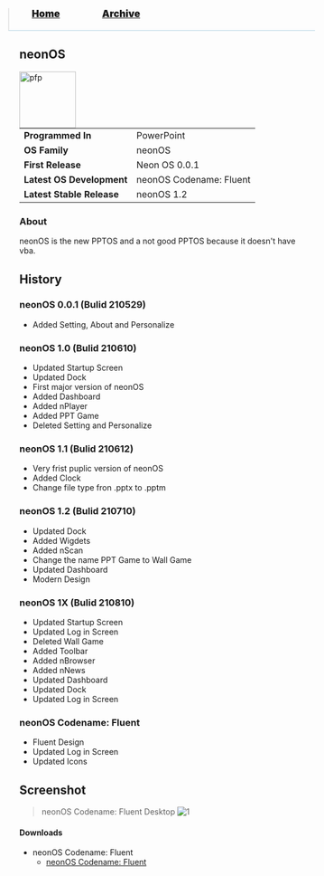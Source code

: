 <blockquote style="background: #0000;border-bottom: 1px solid #B2D2E1;height: 30px;margin: 0 -20px 20px;padding: 0px 20px 9px 40px;">
  <p style=""><a href="https://hexa-one.github.io/pptos-wiki/" style="font-size: 17px;font-weight: 900;font-style: normal;text-shadow: rgba(255,255,255,0.9) 0 1px 0;">Home</a>&nbsp;&nbsp;&nbsp;&nbsp;&nbsp;&nbsp;&nbsp;&nbsp;&nbsp;&nbsp;&nbsp;&nbsp;&nbsp;&nbsp;&nbsp;&nbsp;&nbsp;&nbsp;
    <a href="https://hexa-one.github.io/pptos-wiki/archive/" style="font-size: 17px;font-weight: 900;font-style: normal;text-shadow: rgba(255,255,255,0.9) 0 1px 0;">Archive</a>
  </p>
</blockquote>

## neonOS

<a>
  <img align="left" height="100" alt="pfp" src="https://upload.wikimedia.org/wikipedia/commons/1/19/NeonOS_logo.png" />
</a>

|                           |                               |
| ------------------------- | ----------------------------- |
| **Programmed In**         | PowerPoint                    |
| **OS Family**             | neonOS                        |
| **First Release**         | Neon OS 0.0.1                 |
| **Latest OS Development** | neonOS Codename: Fluent       |
| **Latest Stable Release** | neonOS 1.2                    |

### About

neonOS is the new PPTOS and a not good PPTOS because it doesn't have vba.

## History
### neonOS 0.0.1 (Bulid 210529)
 - Added Setting, About and Personalize
### neonOS 1.0 (Bulid 210610)
 - Updated Startup Screen
 - Updated Dock
 - First major version of neonOS
 - Added Dashboard
 - Added nPlayer
 - Added PPT Game
 - Deleted Setting and Personalize
### neonOS 1.1 (Bulid 210612)
 - Very frist puplic version of neonOS
 - Added Clock
 - Change file type fron .pptx to .pptm
### neonOS 1.2 (Bulid 210710)
 - Updated Dock
 - Added Wigdets
 - Added nScan
 - Change the name PPT Game to Wall Game
 - Updated Dashboard
 - Modern Design
### neonOS 1X (Bulid 210810)
 - Updated Startup Screen
 - Updated Log in Screen
 - Deleted Wall Game
 - Added Toolbar
 - Added nBrowser
 - Added nNews
 - Updated Dashboard
 - Updated Dock
 - Updated Log in Screen
### neonOS Codename: Fluent
 - Fluent Design
 - Updated Log in Screen
 - Updated Icons
## Screenshot

> neonOS Codename: Fluent Desktop
![1](https://user-images.githubusercontent.com/58103738/130749667-1b34ccb8-d9b9-40e8-9769-5f5870135457.png)

#### Downloads

- neonOS Codename: Fluent
    - [neonOS Codename: Fluent](https://github.com/hexa-one/pptos-wiki/raw/gh-pages/files/NeonOS/neonOS%201X%20210820.pptm)


<body style="background-image: url(https://raw.githubusercontent.com/hexa-one/pptos-wiki/gh-pages/assets/background/background.png);background-repeat: no-repeat;background-attachment: fixed;background-size: cover;">
